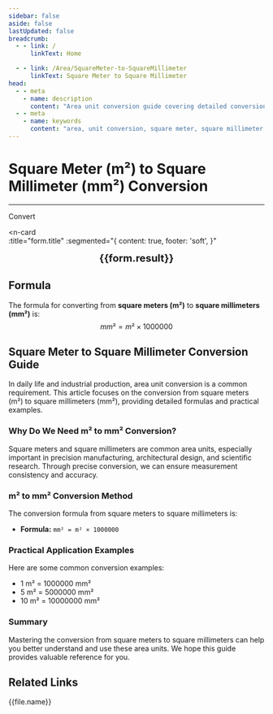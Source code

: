 ```yaml
---
sidebar: false
aside: false
lastUpdated: false
breadcrumb:
  - - link: /
      linkText: Home

  - - link: /Area/SquareMeter-to-SquareMillimeter
      linkText: Square Meter to Square Millimeter
head:
  - - meta
    - name: description
      content: "Area unit conversion guide covering detailed conversion formulas and explanations from square meters (m²) to square millimeters (mm²)."
  - - meta
    - name: keywords
      content: "area, unit conversion, square meter, square millimeter, m², mm², square meter to square millimeter, area conversion guide, square meter convert square millimeter, square meter to square millimeter, square millimeter conversion, area unit conversion, square meter to square millimeter, square millimeter calculation, precision area measurement, micro area calculation, square meter symbol, square millimeter symbol, area unit comparison, square meter conversion table, square millimeter conversion formula, area conversion tool, square meter calculation, square millimeter calculator, area conversion formula, precision measurement unit, scientific research area, laboratory area measurement, square meter to square millimeter formula, square millimeter area calculation, area unit conversion, microscopic area measurement, precision manufacturing unit, square meter square millimeter comparison table, area calculation tool, scientific measurement unit"
---
```

# Square Meter (m²) to Square Millimeter (mm²) Conversion
---
<script setup>
import { onMounted, reactive, inject, ref } from 'vue'
import { NButton, NForm, NFormItem, NInput, NInputNumber, NSelect, NCard, useMessage,NGrid ,NGi } from 'naive-ui'
import { defineClientComponent } from 'vitepress'
import { Area } from '../files';
const seoKey = [
  'square meter convert square millimeter',
  'square meter to square millimeter',
  'square millimeter conversion',
  'area unit conversion',
  'square meter to square millimeter',
  'square millimeter calculation',
  'precision measurement unit',
  'micro area calculation',
  'square meter symbol',
  'square millimeter symbol',
  'area unit comparison',
  'square meter conversion table',
  'square millimeter conversion formula',
  'area conversion tool',
  'square meter calculation',
  'square millimeter calculator',
  'area conversion formula',
  'precision manufacturing unit',
  'architectural design area',
  'scientific research area',
  'square meter to square millimeter formula',
  'square millimeter area calculation',
  'area unit conversion',
  'industrial production unit',
  'microscopic area measurement',
  'square meter square millimeter comparison table',
  'area calculation tool',
  'precision engineering unit'
]
const convert = inject('convert')

const form = reactive({
  number: null,
  result: '',
  title: 'Square Meter (m²) to Square Millimeter (mm²) Conversion',
})

const convertHandler = () => {
  if (form.number !== null && !isNaN(form.number)) {
    const convertedValue = parseFloat(form.number) * 1000000
    form.result = `${form.number}m² = ${convertedValue.toFixed(2)}mm²`
  } else {
    form.result = 'Please enter a valid number.'
  }
}
</script>

<n-form size="large" :model="form">
  <n-form-item label="Square Meter (m²)">
    <n-input-number v-model:value="form.number" placeholder="Enter square meters" style="width: 100%" />
  </n-form-item>
  <n-form-item>
    <n-button type="info" @click="convertHandler" block>Convert</n-button>
  </n-form-item>
</n-form>

<n-card  
  :title="form.title"
  :segmented="{
    content: true,
    footer: 'soft',
  }"
>
  <div  style="text-align:center;font-size:20px;">
    <strong>{{form.result}}</strong>
  </div>
    <template #footer>
    <div>
      <span v-for="item of seoKey">{{item}}，</span>
    </div>
  </template>
</n-card>

## Formula

The formula for converting from **square meters (m²)** to **square millimeters (mm²)** is:
$$ mm² = m² \times 1000000 $$

## Square Meter to Square Millimeter Conversion Guide

In daily life and industrial production, area unit conversion is a common requirement. This article focuses on the conversion from square meters (m²) to square millimeters (mm²), providing detailed formulas and practical examples.

### Why Do We Need m² to mm² Conversion?

Square meters and square millimeters are common area units, especially important in precision manufacturing, architectural design, and scientific research. Through precise conversion, we can ensure measurement consistency and accuracy.

### m² to mm² Conversion Method

The conversion formula from square meters to square millimeters is:

- **Formula:** `mm² = m² × 1000000`

### Practical Application Examples

Here are some common conversion examples:

- 1 m² = 1000000 mm²
- 5 m² = 5000000 mm²
- 10 m² = 10000000 mm²

### Summary

Mastering the conversion from square meters to square millimeters can help you better understand and use these area units. We hope this guide provides valuable reference for you.

## Related Links
<n-grid x-gap="12" :cols="2">
  <n-gi v-for="(file, index) in Area" :key="index">
    <n-button
      text
      tag="a"
      :href="file.path"
      type="info"
    >
      {{file.name}}
    </n-button>
  </n-gi>
</n-grid>